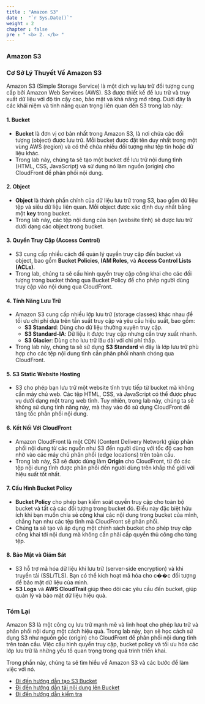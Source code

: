 ```yaml
---
title : "Amazon S3"
date :  "`r Sys.Date()`" 
weight : 2 
chapter : false
pre : " <b> 2. </b> "
---
```


### Amazon S3

### Cơ Sở Lý Thuyết Về Amazon S3

Amazon S3 (Simple Storage Service) là một dịch vụ lưu trữ đối tượng cung cấp bởi Amazon Web Services (AWS). S3 được thiết kế để lưu trữ và truy xuất dữ liệu với độ tin cậy cao, bảo mật và khả năng mở rộng. Dưới đây là các khái niệm và tính năng quan trọng liên quan đến S3 trong lab này:

#### 1. **Bucket**
   - **Bucket** là đơn vị cơ bản nhất trong Amazon S3, là nơi chứa các đối tượng (object) được lưu trữ. Mỗi bucket được đặt tên duy nhất trong một vùng AWS (region) và có thể chứa nhiều đối tượng như tệp tin hoặc dữ liệu khác.
   - Trong lab này, chúng ta sẽ tạo một bucket để lưu trữ nội dung tĩnh (HTML, CSS, JavaScript) và sử dụng nó làm nguồn (origin) cho CloudFront để phân phối nội dung.

#### 2. **Object**
   - **Object** là thành phần chính của dữ liệu lưu trữ trong S3, bao gồm dữ liệu tệp và siêu dữ liệu liên quan. Mỗi object được xác định duy nhất bằng một **key** trong bucket.
   - Trong lab này, các tệp nội dung của bạn (website tĩnh) sẽ được lưu trữ dưới dạng các object trong bucket.

#### 3. **Quyền Truy Cập (Access Control)**
   - S3 cung cấp nhiều cách để quản lý quyền truy cập đến bucket và object, bao gồm **Bucket Policies**, **IAM Roles**, và **Access Control Lists (ACLs)**.
   - Trong lab, chúng ta sẽ cấu hình quyền truy cập công khai cho các đối tượng trong bucket thông qua Bucket Policy để cho phép người dùng truy cập vào nội dung qua CloudFront.

#### 4. **Tính Năng Lưu Trữ**
   - Amazon S3 cung cấp nhiều lớp lưu trữ (storage classes) khác nhau để tối ưu chi phí dựa trên tần suất truy cập và yêu cầu hiệu suất, bao gồm:
     - **S3 Standard**: Dùng cho dữ liệu thường xuyên truy cập.
     - **S3 Standard-IA**: Dữ liệu ít được truy cập nhưng cần truy xuất nhanh.
     - **S3 Glacier**: Dùng cho lưu trữ lâu dài với chi phí thấp.
   - Trong lab này, chúng ta sẽ sử dụng **S3 Standard** vì đây là lớp lưu trữ phù hợp cho các tệp nội dung tĩnh cần phân phối nhanh chóng qua CloudFront.

#### 5. **S3 Static Website Hosting**
   - S3 cho phép bạn lưu trữ một website tĩnh trực tiếp từ bucket mà không cần máy chủ web. Các tệp HTML, CSS, và JavaScript có thể được phục vụ dưới dạng một trang web tĩnh. Tuy nhiên, trong lab này, chúng ta sẽ không sử dụng tính năng này, mà thay vào đó sử dụng CloudFront để tăng tốc phân phối nội dung.
   
#### 6. **Kết Nối Với CloudFront**
   - Amazon CloudFront là một CDN (Content Delivery Network) giúp phân phối nội dung từ các nguồn như S3 đến người dùng với tốc độ cao hơn nhờ vào các máy chủ phân phối (edge locations) trên toàn cầu.
   - Trong lab này, S3 sẽ được dùng làm **Origin** cho CloudFront, từ đó các tệp nội dung tĩnh được phân phối đến người dùng trên khắp thế giới với hiệu suất tốt nhất.

#### 7. **Cấu Hình Bucket Policy**
   - **Bucket Policy** cho phép bạn kiểm soát quyền truy cập cho toàn bộ bucket và tất cả các đối tượng trong bucket đó. Điều này đặc biệt hữu ích khi bạn muốn chia sẻ công khai các nội dung trong bucket của mình, chẳng hạn như các tệp tĩnh mà CloudFront sẽ phân phối.
   - Chúng ta sẽ tạo và áp dụng một chính sách bucket cho phép truy cập công khai tới nội dung mà không cần phải cấp quyền thủ công cho từng tệp.

#### 8. **Bảo Mật và Giám Sát**
   - S3 hỗ trợ mã hóa dữ liệu khi lưu trữ (server-side encryption) và khi truyền tải (SSL/TLS). Bạn có thể kích hoạt mã hóa cho c��c đối tượng để bảo mật dữ liệu của mình.
   - **S3 Logs** và **AWS CloudTrail** giúp theo dõi các yêu cầu đến bucket, giúp quản lý và bảo mật dữ liệu hiệu quả.

### Tóm Lại
Amazon S3 là một công cụ lưu trữ mạnh mẽ và linh hoạt cho phép lưu trữ và phân phối nội dung một cách hiệu quả. Trong lab này, bạn sẽ học cách sử dụng S3 như nguồn gốc (origin) cho CloudFront để phân phối nội dung tĩnh trên toàn cầu. Việc cấu hình quyền truy cập, bucket policy và tối ưu hóa các lớp lưu trữ là những yếu tố quan trọng trong quá trình triển khai.

Trong phần này, chúng ta sẽ tìm hiểu về Amazon S3 và các bước để làm việc với nó.
- [Đi đến hướng dẫn tạo S3 Bucket](./2.1-tạo-s3-bucket/)
- [Đi đến hướng dẫn tải nội dung lên Bucket](./2.2-tải-nội-dung-lên-bucket/)
- [Đi đến hướng dẫn kiểm tra](./2.4-kiểm-tra/)